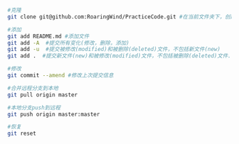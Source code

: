 ```bash
#克隆
git clone git@github.com:RoaringWind/PracticeCode.git #在当前文件夹下，创建以PracticeCode为名字的文件夹，递归克隆仓库
```
```bash
#添加
git add README.md #添加文件 
git add -A  #提交所有变化(修改，删除，添加)
git add -u  #提交被修改(modified)和被删除(deleted)文件，不包括新文件(new)
git add .  #提交新文件(new)和被修改(modified)文件，不包括被删除(deleted)文件....似乎有误，会提交所有文件

```

```bash
#修改
git commit --amend #修改上次提交信息
```

```bash
#合并远程分支到本地
git pull origin master
```

```bash
#本地分支push到远程
git push origin master:master
```

```bash
#恢复
git reset
```

